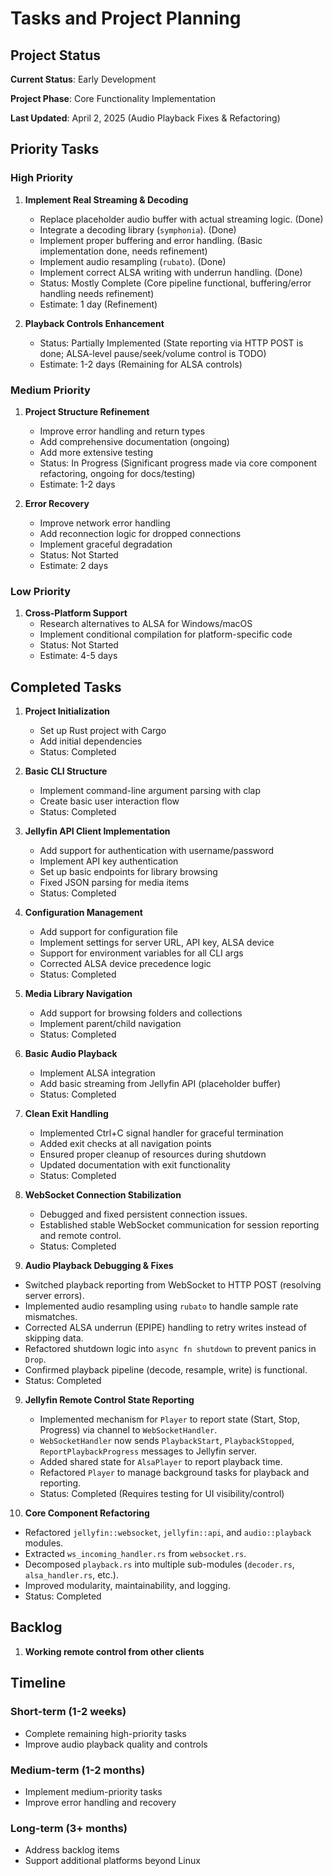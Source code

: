 # Tasks and Project Planning

## Project Status

**Current Status**: Early Development

**Project Phase**: Core Functionality Implementation

**Last Updated**: April 2, 2025 (Audio Playback Fixes & Refactoring)

## Priority Tasks

### High Priority

1. **Implement Real Streaming & Decoding**
   - Replace placeholder audio buffer with actual streaming logic. (Done)
   - Integrate a decoding library (`symphonia`). (Done)
   - Implement proper buffering and error handling. (Basic implementation done, needs refinement)
   - Implement audio resampling (`rubato`). (Done)
   - Implement correct ALSA writing with underrun handling. (Done)
   - Status: Mostly Complete (Core pipeline functional, buffering/error handling needs refinement)
   - Estimate: 1 day (Refinement)

2. **Playback Controls Enhancement**
   - Status: Partially Implemented (State reporting via HTTP POST is done; ALSA-level pause/seek/volume control is TODO)
   - Estimate: 1-2 days (Remaining for ALSA controls)

### Medium Priority

1. **Project Structure Refinement**
   - Improve error handling and return types
   - Add comprehensive documentation (ongoing)
   - Add more extensive testing
   - Status: In Progress (Significant progress made via core component refactoring, ongoing for docs/testing)
   - Estimate: 1-2 days

2. **Error Recovery**
   - Improve network error handling
   - Add reconnection logic for dropped connections
   - Implement graceful degradation
   - Status: Not Started
   - Estimate: 2 days

### Low Priority

1. **Cross-Platform Support**
   - Research alternatives to ALSA for Windows/macOS
   - Implement conditional compilation for platform-specific code
   - Status: Not Started
   - Estimate: 4-5 days

## Completed Tasks

1. **Project Initialization**
   - Set up Rust project with Cargo
   - Add initial dependencies
   - Status: Completed

2. **Basic CLI Structure**
   - Implement command-line argument parsing with clap
   - Create basic user interaction flow
   - Status: Completed

3. **Jellyfin API Client Implementation**
   - Add support for authentication with username/password
   - Implement API key authentication
   - Set up basic endpoints for library browsing
   - Fixed JSON parsing for media items
   - Status: Completed

4. **Configuration Management**
   - Add support for configuration file
   - Implement settings for server URL, API key, ALSA device
   - Support for environment variables for all CLI args
   - Corrected ALSA device precedence logic
   - Status: Completed

5. **Media Library Navigation**
   - Add support for browsing folders and collections
   - Implement parent/child navigation
   - Status: Completed

6. **Basic Audio Playback**
   - Implement ALSA integration
   - Add basic streaming from Jellyfin API (placeholder buffer)
   - Status: Completed

7. **Clean Exit Handling**
   - Implemented Ctrl+C signal handler for graceful termination
   - Added exit checks at all navigation points
   - Ensured proper cleanup of resources during shutdown
   - Updated documentation with exit functionality
   - Status: Completed

8. **WebSocket Connection Stabilization**
   - Debugged and fixed persistent connection issues.
   - Established stable WebSocket communication for session reporting and remote control.
   - Status: Completed

11. **Audio Playback Debugging & Fixes**
   - Switched playback reporting from WebSocket to HTTP POST (resolving server errors).
   - Implemented audio resampling using `rubato` to handle sample rate mismatches.
   - Corrected ALSA underrun (EPIPE) handling to retry writes instead of skipping data.
   - Refactored shutdown logic into `async fn shutdown` to prevent panics in `Drop`.
   - Confirmed playback pipeline (decode, resample, write) is functional.
   - Status: Completed
9. **Jellyfin Remote Control State Reporting**
   - Implemented mechanism for `Player` to report state (Start, Stop, Progress) via channel to `WebSocketHandler`.
   - `WebSocketHandler` now sends `PlaybackStart`, `PlaybackStopped`, `ReportPlaybackProgress` messages to Jellyfin server.
   - Added shared state for `AlsaPlayer` to report playback time.
   - Refactored `Player` to manage background tasks for playback and reporting.
   - Status: Completed (Requires testing for UI visibility/control)

10. **Core Component Refactoring**
   - Refactored `jellyfin::websocket`, `jellyfin::api`, and `audio::playback` modules.
   - Extracted `ws_incoming_handler.rs` from `websocket.rs`.
   - Decomposed `playback.rs` into multiple sub-modules (`decoder.rs`, `alsa_handler.rs`, etc.).
   - Improved modularity, maintainability, and logging.
   - Status: Completed


## Backlog

1. **Working remote control from other clients**

## Timeline

### Short-term (1-2 weeks)
- Complete remaining high-priority tasks
- Improve audio playback quality and controls

### Medium-term (1-2 months)
- Implement medium-priority tasks
- Improve error handling and recovery

### Long-term (3+ months)
- Address backlog items
- Support additional platforms beyond Linux